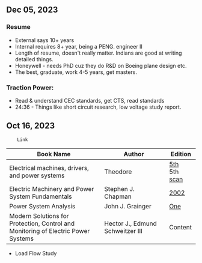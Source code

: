 ## Dec 05, 2023
### Resume 
* External says 10+ years
* Internal requires 8+ year, being a PENG. engineer II 
* Length of resume, doesn't really matter. Indians are good at writing detailed things. 
* Honeywell - needs PhD cuz they do R&D on Boeing plane design etc. 
* The best, graduate, work 4-5 years, get masters. 
### Traction Power: 
* Read & understand CEC standards, get CTS, read standards
* 24:36 - Things like short circuit research, low voltage study report. 

## Oct 16, 2023

		Link

| Book Name  | Author | Edition  |
| ------------- | ------------- | ------------- |
| Electrical machines, drivers, and power systems  | Theodore  | [5th](https://ia600901.us.archive.org/9/items/ElectricalMachinesDrivesAndPowerSystems5ETheodoreWildi/Electrical%20Machines,%20Drives,%20and%20Power%20Systems%205E%20(Theodore%20Wildi)_text.pdf) <br> 5th [scan](https://dokumen.tips/engineering/electrical-machines-drives-and-power-systems-5e-by-theodore-wildi.html?page=213)|
| Electric Machinery and Power System Fundamentals  | Stephen J. Chapman | [2002](http://www.mhhe.com/engcs/electrical/chapman/power/index.mhtml)  |
| Power System Analysis  | John J. Grainger  | [One](https://ritwikchowdhury.files.wordpress.com/2017/12/power_system_analysis_john_grainger_1st.pdf)  |
| Modern Solutions for Protection, Control and <br> Monitoring of Electric Power Systems  | Hector J., Edmund Schweitzer III  | Content |


* Load Flow Study
